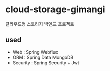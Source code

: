 # cloud-storage-gimangi
클라우드형 스토리지 백엔드 프로젝트

## used
- Web : Spring Webflux
- ORM : Spring Data MongoDB
- Security : Spring Security + Jwt
